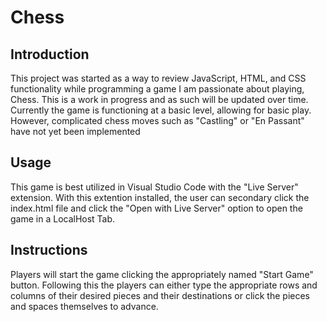 # Chess

## Introduction
This project was started as a way to review JavaScript, HTML, and CSS functionality while programming a game I am passionate about playing, Chess. This is a work in progress and as such will be updated over time. Currently the game is functioning at a basic level, allowing for basic play. However, complicated chess moves such as "Castling" or "En Passant" have not yet been implemented

## Usage
This game is best utilized in Visual Studio Code with the "Live Server" extension. With this extention installed, the user can secondary click the index.html file and click the "Open with Live Server" option to open the game in a LocalHost Tab.

## Instructions
Players will start the game clicking the appropriately named "Start Game" button. Following this the players can either type the appropriate rows and columns of their desired pieces and their destinations or click the pieces and spaces themselves to advance. 